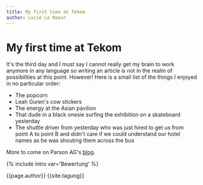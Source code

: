 ```yaml
---
title: My first time at Tekom
author: Lucie Le Naour
---
```


# My first time at Tekom
It's the third day and I must say I cannot really get my brain to work anymore in any language so writing an article is not in the realm of possibilities at this point.
However!
Here is a small list of the things I enjoyed in no particular order:
* The popcorn
* Leah Guren's cow stickers
* The energy at the Asian pavilion
* That dude in a black onesie surfing the exhibition on a skateboard yesterday
* The shuttle driver from yesterday who was just hired to get us from point A to point B and didn't care if we could understand our hotel names as he was shouting them across the bus

More to come on Parson AG's [blog](https://www.parson-europe.com/de/blog.html).

{% include intro var='Bewertung' %}

{{page.author}}
{{site.tagung}}
